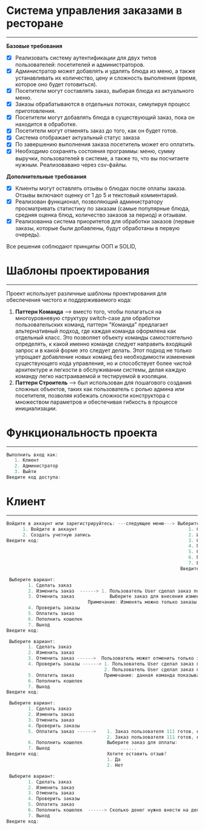 # Система управления заказами в ресторане
----------------------------------------------------------
**Базовые требования**
- [x] Реализовать систему аутентификации для двух типов пользователей: посетителей и администраторов.
- [x] Администратор может добавлять и удалять блюда из меню, а также устанавливать их количество, цену и сложность выполнения (время, которое оно будет готовиться).
- [x] Посетители могут составлять заказ, выбирая блюда из актуального меню.
- [x] Заказы обрабатываются в отдельных потоках, симулируя процесс приготовления.
- [x] Посетители могут добавлять блюда в существующий заказ, пока он находится в обработке.
- [x] Посетители могут отменять заказ до того, как он будет готов.
- [x] Система отображает актуальный статус заказа
- [x] По завершению выполнения заказа посетитель может его оплатить.
- [x] Необходимо сохранять состояния программы: меню, сумму выручки, пользователей в системе, а также то, что вы посчитаете нужным. Реализовавано через csv-файлы.
      
**Дополнительные требования**
- [x] Клиенты могут оставлять отзывы о блюдах после оплаты заказа. Отзывы включают оценку от 1 до 5 и текстовый комментарий.
- [x] Реализован функционал, позволяющий администратору просматривать статистику по заказам (самые популярные блюда, средняя оценка блюд, количество заказов за период) и отзывам.
- [x] Реализованна система приоритетов для обработки заказов (первые заказы, которые были добавлены, будут обработаны в первую очередь).
      
Все решения соблюдают принципы ООП и SOLID,

# Шаблоны проектирования
----------------------------------------------------------
Проект использует различные шаблоны проектирования для обеспечения чистого и поддерживаемого кода:
1) **Паттерн Команда** --> вместо того, чтобы полагаться на многоуровневую структуру switch-case для обработки пользовательских команд, паттерн "Команда" предлагает альтернативный подход, где каждая команда оформлена как отдельный класс. Это позволяет объекту команды самостоятельно определять, к какой именно команде следует направить входящий запрос и в какой форме это следует делать. Этот подход не только упрощает добавление новых команд без необходимости изменения существующего кода управления, но и способствует более чистой архитектуре и легкости в обслуживании системы, делая каждую команду легко настраиваемой и тестируемой в изоляции.
2) **Паттерн Строитель** --> был использован для пошагового создания сложных объектов, таких как пользователь с ролью админа или посетителя, позволяя избежать сложности конструктора с множеством параметров и обеспечивая гибкость в процессе инициализации.


# Функциональность проекта
----------------------------------------------------------
```Kotlin
Выполнить вход как:
   1. Клиент
   2. Администратор
   3. Выйти
Введите код доступа:
```
# Клиент
----------------------------------------------------------
```Kotlin
Войдите в аккаунт или зарегистрируйтесь: ---следующее меню---> Выберите вариант: 
      1. Войдите в аккаунт                                         1. Сделать заказ ------> Сделайте ваш заказ:
      2. Создать учетную запись                                    2. Изменить заказ            1. Добавить блюдо к заказу ------> 1. "Оладьи" с количеством 24. Цена: 120
Введите код:                                                       3. Отменить заказ            2. Оформить заказ                  2. "Гречневая каша" с количеством 50. Цена: 200
                                                                   4. Проверить заказы          3. Выход                           3. "Бефстроганов" с количеством 15. Цена: 550
                                                                   5. Оплатить заказ        Введите код:                           ...
                                                                   6. Пополнить кошелек
                                                                   7. Выход
                                                                Введите код:
```
```Kotlin
 Выберите вариант: 
        1. Сделать заказ  
        2. Изменить заказ  ------> 1. Пользователь User сделал заказ по цене «550 рублей», заказ имеет статус: В процессе... 
        3. Отменить заказ             Выберите заказ для внесения изменений:
                              Примечание: Изменять можно только заказы со статусом «В процессе...», готовые заказы изменить уже нельзя
        4. Проверить заказы         
        5. Оплатить заказ       
        6. Пополнить кошелек
        7. Выход
Введите код:
```
```Kotlin
 Выберите вариант: 
        1. Сделать заказ  
        2. Изменить заказ
        3. Отменить заказ ------>  Пользователь может отменить только заказы со статусом «В процессе...», готовые заказы отменить уже нельзя
        4. Проверить заказы ------> 1. Пользователь User сделал заказ по цене «120 рублей», заказ имеет статус: Finished
                                    2. Пользователь User сделал заказ по цене «550 рублей», заказ имеет статус: В процессе... 
        5. Оплатить заказ           Примечание: данная команда показывает заказы и их статус 
        6. Пополнить кошелек
        7. Выход
Введите код:
```
```Kotlin
 Выберите вариант: 
        1. Сделать заказ  
        2. Изменить заказ  
        3. Отменить заказ           
        4. Проверить заказы         
        5. Оплатить заказ ------>    1. Заказ пользователя 111 готов, к оплате «120 рублей»
                                     2. Заказ пользователя 111 готов, к оплате «550 рублей»    
        6. Пополнить кошелек         Выберите заказ для оплаты:
        7. Выход                          ......
Введите код:                         Хотите оставить отзыв?
                                     1. Да
                                     2. Нет
```
```Kotlin
 Выберите вариант: 
        1. Сделать заказ  
        2. Изменить заказ 
        3. Отменить заказ        
        4. Проверить заказы         
        5. Оплатить заказ       
        6. Пополнить кошелек  ------> Сколько денег нужно внести на депозит?
        7. Выход
Введите код:
```


